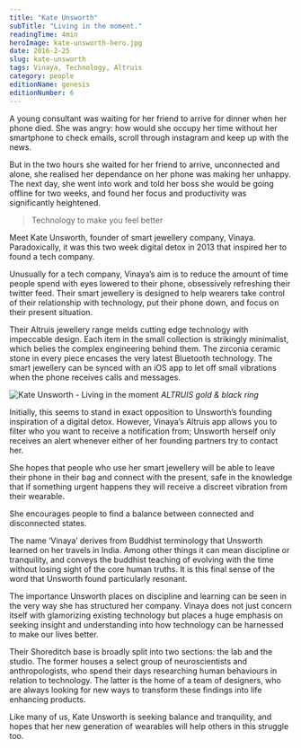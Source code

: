 ```yaml
---
title: "Kate Unsworth"
subTitle: "Living in the moment."
readingTime: 4min
heroImage: kate-unsworth-hero.jpg
date: 2016-2-25
slug: kate-unsworth
tags: Vinaya, Technology, Altruis
category: people
editionName: genesis
editionNumber: 6
---
```


A young consultant was waiting for her friend to arrive for dinner when her phone died. She was angry: how would she occupy her time without her smartphone to check emails, scroll through instagram and keep up with the news.

But in the two hours she waited for her friend to arrive, unconnected and alone, she realised her dependance on her phone was making her unhappy. The next day, she went into work and told her boss she would be going offline for two weeks, and found her focus and productivity was significantly heightened.

>Technology to make you feel better

Meet Kate Unsworth, founder of smart jewellery company, Vinaya. Paradoxically, it was this two week digital detox in 2013 that inspired her to found a tech company.

Unusually for a tech company, Vinaya’s aim is to reduce the amount of time people spend with eyes lowered to their phone, obsessively refreshing their twitter feed. Their smart jewellery is designed to help wearers take control of their relationship with technology, put their phone down, and focus on their present situation.

Their Altruis jewellery range melds cutting edge technology with impeccable design. Each item in the small collection is strikingly minimalist, which belies the complex engineering behind them. The zirconia ceramic stone in every piece encases the very latest Bluetooth technology. The smart jewellery can be synced with an iOS app to let off small vibrations when the phone receives calls and messages.

![Kate Unsworth - Living in the moment](https://s3-eu-west-1.amazonaws.com/meta.hevnly.com/images/on-25-2-2016/a.jpg)
*ALTRUIS gold & black ring*

Initially, this seems to stand in exact opposition to Unsworth’s founding inspiration of a digital detox. However, Vinaya’s Altruis app allows you to filter who you want to receive a notification from; Unsworth herself only receives an alert whenever either of her founding partners try to contact her.

She hopes that people who use her smart jewellery will be able to leave their phone in their bag and connect with the present, safe in the knowledge that if something urgent happens they will receive a discreet vibration from their wearable.

She encourages people to find a balance between connected and disconnected states.

The name ‘Vinaya’ derives from Buddhist terminology that Unsworth learned on her travels in India. Among other things it can mean discipline or tranquility, and conveys the buddhist teaching of evolving with the time without losing sight of the core human truths. It is this final sense of the word that Unsworth found particularly resonant.

The importance Unsworth places on discipline and learning can be seen in the very way she has structured her company. Vinaya does not just concern itself with glamorizing existing technology but places a huge emphasis on seeking insight and understanding into how technology can be harnessed to make our lives better.

Their Shoreditch base is broadly split into two sections: the lab and the studio. The former houses a select group of neuroscientists and anthropologists, who spend their days researching human behaviours in relation to technology. The latter is the home of a team of designers, who are always looking for new ways to transform these findings into life enhancing products.

Like many of us, Kate Unsworth is seeking balance and tranquility, and hopes that her new generation of wearables will help others in this struggle too.

